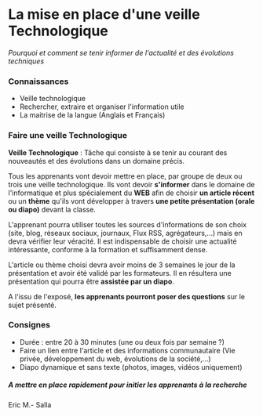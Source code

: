 # La mise en place d'une veille Technologique

_Pourquoi et comment se tenir informer de l'actualité et des évolutions techniques_

### Connaissances
* Veille technologique
* Rechercher, extraire et organiser l'information utile
* La maitrise de la langue (Anglais et Français)

### Faire une veille Technologique

__Veille Technologique__ : Tâche qui consiste à se tenir au courant des nouveautés et des évolutions dans un domaine précis.

Tous les apprenants vont devoir mettre en place, par groupe de deux ou trois une veille technologique.
Ils vont devoir __s'informer__ dans le domaine de l'informatique et plus spécialement du __WEB__ afin de choisir __un article récent__ ou un __thème__ qu'ils vont développer à travers __une petite présentation (orale ou diapo)__ devant la classe.

L'apprenant pourra utiliser toutes les sources d'informations de son choix (site, blog, réseaux sociaux, journaux, Flux RSS, agrégateurs,...) mais en devra vérifier leur véracité. Il est indispensable de choisir une actualité intéressante, conforme à la formation et suffisamment dense.

L'article ou thème choisi devra avoir moins de 3 semaines le jour de la présentation et avoir été validé par les formateurs. Il en résultera une présentation qui pourra être __assistée par un diapo__.

A l'issu de l'exposé, __les apprenants pourront poser des questions__ sur le sujet présenté.

### Consignes

* Durée : entre 20 à 30 minutes (une ou deux fois par semaine ?)
* Faire un lien entre l'article et des informations communautaire (Vie privée, développement du web, évolutions de la société,...)
* Diapo dynamique et sans texte (photos, images, vidéos uniquement)

##### A mettre en place rapidement pour initier les apprenants à la recherche

Eric M.- Salla
